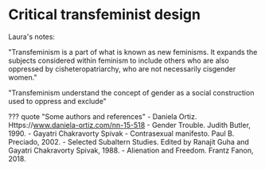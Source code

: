 # **Critical transfeminist design**

Laura's notes:

"Transfeminism is a part of what is known as new feminisms. It expands the subjects considered within feminism to include others who are also oppressed by cisheteropatriarchy, who are not necessarily cisgender women."

"Transfeminism understand the concept of gender as a social construction used to oppress and exclude"


??? quote "Some authors and references"
    - Daniela Ortiz. Https://www.daniela-ortiz.com/nn-15-518
    - Gender Trouble. Judith Butler, 1990.
    - Gayatri Chakravorty Spivak
    - Contrasexual manifesto. Paul B. Preciado, 2002.
    - Selected Subaltern Studies. Edited by Ranajit Guha and Gayatri Chakravorty Spivak, 1988.
    - Alienation and Freedom. Frantz Fanon, 2018.